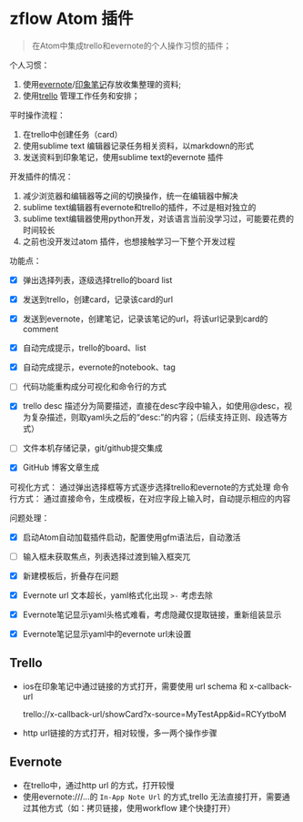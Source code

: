# zflow Atom 插件
> 在Atom中集成trello和evernote的个人操作习惯的插件；

个人习惯：

1. 使用[evernote][1]/[印象笔记][2]存放收集整理的资料;
2. 使用[trello][3] 管理工作任务和安排；

平时操作流程：

1. 在trello中创建任务（card）
2. 使用sublime text 编辑器记录任务相关资料，以markdown的形式
3. 发送资料到印象笔记，使用sublime text的evernote 插件


开发插件的情况：

1. 减少浏览器和编辑器等之间的切换操作，统一在编辑器中解决
2. sublime text编辑器有evernote和trello的插件，不过是相对独立的
3. sublime text编辑器使用python开发，对该语言当前没学习过，可能要花费的时间较长
4. 之前也没开发过atom 插件，也想接触学习一下整个开发过程

功能点：

- [x] 弹出选择列表，逐级选择trello的board list
- [x] 发送到trello，创建card，记录该card的url
- [x] 发送到evernote，创建笔记，记录该笔记的url，将该url记录到card的comment
- [x] 自动完成提示，trello的board、list
- [x] 自动完成提示，evernote的notebook、tag
- [ ] 代码功能重构成分可视化和命令行的方式
- [x] trello desc 描述分为简要描述，直接在desc字段中输入，如使用@desc，视为复杂描述，则取yaml头之后的“desc:”的内容；（后续支持正则、段选等方式）
- [ ] 文件本机存储记录，git/github提交集成
- [x] GitHub 博客文章生成


可视化方式： 通过弹出选择框等方式逐步选择trello和evernote的方式处理
命令行方式： 通过直接命令，生成模板，在对应字段上输入时，自动提示相应的内容

问题处理：

- [x] 启动Atom自动加载插件启动，配置使用gfm语法后，自动激活
- [ ] 输入框未获取焦点，列表选择过渡到输入框突兀
- [x] 新建模板后，折叠存在问题
- [x] Evernote url 文本超长，yaml格式化出现 `>-` 考虑去除
- [x] Evernote笔记显示yaml头格式难看，考虑隐藏仅提取链接，重新组装显示
- [x] Evernote笔记显示yaml中的evernote url未设置


## Trello

- ios在印象笔记中通过链接的方式打开，需要使用 url schema 和 x-callback-url

  trello://x-callback-url/showCard?x-source=MyTestApp&id=RCYytboM

- http url链接的方式打开，相对较慢，多一两个操作步骤

## Evernote

- 在trello中，通过http url 的方式，打开较慢
- 使用evernote:///...的 `In-App Note Url` 的方式,trello 无法直接打开，需要通过其他方式（如：拷贝链接，使用workflow 建个快捷打开）



[1]: https://evernote.com/ "Evernote"
[2]: https://www.yinxiang.com/ "印象笔记"
[3]: https://trello.com/ "trello"
